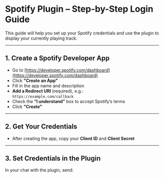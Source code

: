 # Spotify Plugin – Step-by-Step Login Guide

This guide will help you set up your Spotify credentials and use the plugin to display your currently playing track.

---

## 1. Create a Spotify Developer App

- Go to [https://developer.spotify.com/dashboard](https://developer.spotify.com/dashboard)
- Click **"Create an App"**
- Fill in the app name and description
- **Add a Redirect URI** (required), e.g.:  
  `https://example.com/callback`
- Check the **“I understand”** box to accept Spotify’s terms
- Click **"Create"**

---

## 2. Get Your Credentials

- After creating the app, copy your **Client ID** and **Client Secret**

---

## 3. Set Credentials in the Plugin

In your chat with the plugin, send:
